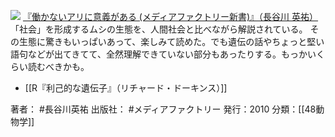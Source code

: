 [![](https://images-fe.ssl-images-amazon.com/images/I/41B9NsbL9jL._SL160_.jpg)](http://www.amazon.co.jp/exec/obidos/ASIN/4840136610/choiyaki81-22/ref=nosim)
[『働かないアリに意義がある (メディアファクトリー新書)』（長谷川 英祐）](http://www.amazon.co.jp/exec/obidos/ASIN/4840136610/choiyaki81-22/ref=nosim)
「社会」を形成するムシの生態を、人間社会と比べながら解説されている。
その生態に驚きもいっぱいあって、楽しみて読めた。でも遺伝の話やちょっと堅い語句などが出てきてて、全然理解できていない部分もあったりする。もっかいくらい読むべきかも。

- [[R『利己的な遺伝子』（リチャード・ドーキンス）]]

著者： #長谷川英祐 
出版社： #メディアファクトリー 
発行：2010
分類：[[48動物学]]